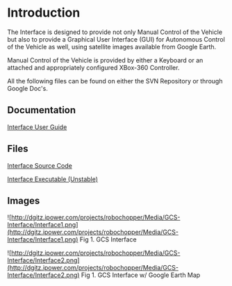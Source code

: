 # Introduction #

The Interface is designed to provide not only Manual Control of the Vehicle but also to provide a Graphical User Interface (GUI) for Autonomous Control of the Vehicle as well, using satellite images available from Google Earth.

Manual Control of the Vehicle is provided by either a Keyboard or an attached and appropriately configured XBox-360 Controller.

All the following files can be found on either the SVN Repository or through Google Doc's.

## Documentation ##
[Interface User Guide](https://docs.google.com/Doc?docid=0Ac1I5roXKLwsZGd4eDRrNG1fOTM3djM1NG54OQ&hl=en)
## Files ##

[Interface Source Code](http://dgitz.ipower.com/projects/robochopper/interfacescrev266.zip)

[Interface Executable (Unstable)](http://dgitz.ipower.com/projects/robochopper/interfacebuildrev267.zip)

## Images ##

![http://dgitz.ipower.com/projects/robochopper/Media/GCS-Interface/Interface1.png](http://dgitz.ipower.com/projects/robochopper/Media/GCS-Interface/Interface1.png)
Fig 1.  GCS Interface

![http://dgitz.ipower.com/projects/robochopper/Media/GCS-Interface/Interface2.png](http://dgitz.ipower.com/projects/robochopper/Media/GCS-Interface/Interface2.png)
Fig 1.  GCS Interface w/ Google Earth Map